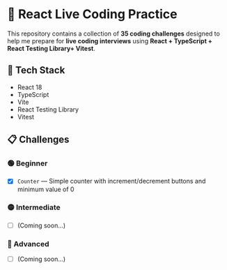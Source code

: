 # 🧠 React Live Coding Practice

This repository contains a collection of **35 coding challenges** designed to help me prepare for **live coding interviews** using **React + TypeScript + React Testing Library+ Vitest**.

## 🚀 Tech Stack

- React 18
- TypeScript
- Vite
- React Testing Library
- Vitest

## 📋 Challenges

### 🟢 Beginner

- [x] `Counter` — Simple counter with increment/decrement buttons and minimum value of 0

### 🟡 Intermediate

- [ ] (Coming soon...)

### 🔴 Advanced

- [ ] (Coming soon...)
